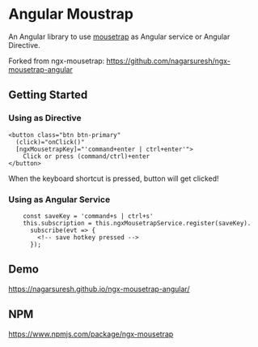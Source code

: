 # Angular Moustrap

An Angular library to use [mousetrap](https://www.npmjs.com/package/mousetrap) as Angular service or Angular Directive.

Forked from ngx-mousetrap: https://github.com/nagarsuresh/ngx-mousetrap-angular

## Getting Started

### Using as Directive
```
<button class="btn btn-primary"
  (click)="onClick()"
  [ngxMousetrapKey]="'command+enter | ctrl+enter'">
    Click or press (command/ctrl)+enter
</button>

```

When the keyboard shortcut is pressed, button will get clicked!

### Using as Angular Service
```
    const saveKey = 'command+s | ctrl+s'
    this.subscription = this.ngxMousetrapService.register(saveKey).
      subscribe(evt => {
        <!-- save hotkey pressed -->
      });

```

## Demo
https://nagarsuresh.github.io/ngx-mousetrap-angular/

## NPM
https://www.npmjs.com/package/ngx-mousetrap


